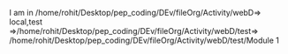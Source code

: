 I am in /home/rohit/Desktop/pep_coding/DEv/fileOrg/Activity/webD=> local,test =>/home/rohit/Desktop/pep_coding/DEv/fileOrg/Activity/webD/test=> /home/rohit/Desktop/pep_coding/DEv/fileOrg/Activity/webD/test/Module 1